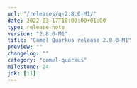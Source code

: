 ```yaml
---
url: "/releases/q-2.8.0-M1/"
date: 2022-03-17T10:00:00+01:00
type: release-note
version: "2.8.0-M1"
title: "Camel Quarkus release 2.8.0-M1"
preview: ""
changelog: ""
category: "camel-quarkus"
milestone: 24
jdk: [11]
---
```

